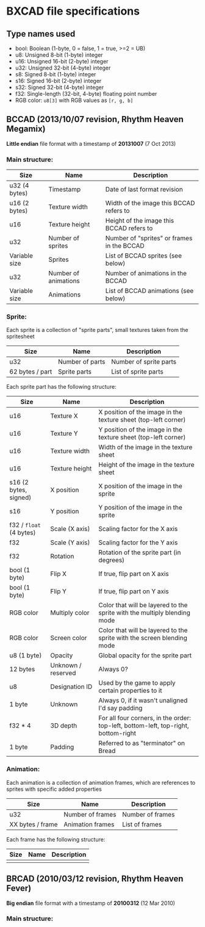 # BXCAD file specifications

## Type names used
- bool: Boolean (1-byte, 0 = false, 1 = true, >=2 = UB)
- u8: Unsigned 8-bit (1-byte) integer
- u16: Unsigned 16-bit (2-byte) integer
- u32: Unsigned 32-bit (4-byte) integer
- s8: Signed 8-bit (1-byte) integer
- s16: Signed 16-bit (2-byte) integer
- s32: Signed 32-bit (4-byte) integer
- f32: Single-length (32-bit, 4-byte) floating point number
- RGB color: `u8[3]` with RGB values as `[r, g, b]`

## BCCAD (2013/10/07 revision, Rhythm Heaven Megamix)

**Little endian** file format with a timestamp of **20131007** (7 Oct 2013)

### Main structure:

| Size          | Name                  | Description                                   |
|---------------|-----------------------|-----------------------------------------------|
| u32 (4 bytes) | Timestamp             | Date of last format revision                  |
| u16 (2 bytes) | Texture width         | Width of the image this BCCAD refers to       |
| u16           | Texture height        | Height of the image this BCCAD refers to      |
| u32           | Number of sprites     | Number of "sprites" or frames in the BCCAD    |
| Variable size | Sprites               | List of BCCAD sprites (see below)             |
| u32           | Number of animations  | Number of animations in the BCCAD             |
| Variable size | Animations            | List of BCCAD animations (see below)          |

### Sprite:

Each sprite is a collection of "sprite parts", small textures taken from the spritesheet

| Size              | Name              | Description               |
|-------------------|-------------------|---------------------------|
| u32               | Number of parts   | Number of sprite parts    |
| 62 bytes / part   | Sprite parts      | List of sprite parts      |

Each sprite part has the following structure:

| Size  | Name | Description |
|-|-|-|
| u16   | Texture X | X position of the image in the texture sheet (top-left corner) |
| u16   | Texture Y | Y position of the image in the texture sheet (top-left corner) |
| u16   | Texture width | Width of the image in the texture sheet |
| u16   | Texture height | Height of the image in the texture sheet |
| s16 (2 bytes, signed) | X position | X position of the image in the sprite |
| s16 | Y position | Y position of the image in the sprite |
| f32 / `float` (4 bytes) | Scale (X axis) | Scaling factor for the X axis |
| f32 | Scale (Y axis) | Scaling factor for the Y axis
| f32 | Rotation | Rotation of the sprite part (in degrees) |
| bool (1 byte) | Flip X | If true, flip part on X axis |
| bool (1 byte) | Flip Y | If true, flip part on Y axis |
| RGB color | Multiply color | Color that will be layered to the sprite with the multiply blending mode |
| RGB color | Screen color | Color that will be layered to the sprite with the screen blending mode |
| u8 (1 byte) | Opacity | Global opacity for the sprite part |
| 12 bytes | Unknown / reserved | Always 0? |
| u8 | Designation ID | Used by the game to apply certain properties to it
| 1 byte | Unknown | Always 0, if it wasn't unaligned I'd say padding |
| f32 * 4 | 3D depth | For all four corners, in the order: top-left, bottom-left, top-right, bottom-right |
| 1 byte | Padding | Referred to as "terminator" on Bread |

### Animation:

Each animation is a collection of animation frames, which are references to sprites with specific
added properties

| Size              | Name              | Description       |
|-------------------|-------------------|-------------------|
| u32               | Number of frames  | Number of frames  |
| XX bytes / frame  | Animation frames  | List of frames    |

Each frame has the following structure:

| Size | Name | Description |
|-|-|-|
| | | |

## BRCAD (2010/03/12 revision, Rhythm Heaven Fever)

**Big endian** file format with a timestamp of **20100312** (12 Mar 2010)

### Main structure:

